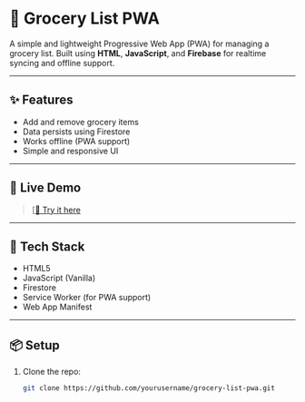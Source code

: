 # 🛒 Grocery List PWA

A simple and lightweight Progressive Web App (PWA) for managing a grocery list. Built using **HTML**, **JavaScript**, and **Firebase** for realtime syncing and offline support.

---

## ✨ Features

- Add and remove grocery items
- Data persists using Firestore
- Works offline (PWA support)
- Simple and responsive UI

---

## 🚀 Live Demo

> [[🔗 Try it here](https://pagkaleche.github.io/WebDevTrends/)

---

## 🔧 Tech Stack

- HTML5
- JavaScript (Vanilla)
- Firestore
- Service Worker (for PWA support)
- Web App Manifest

---

## 📦 Setup

1. Clone the repo:

   ```bash
   git clone https://github.com/yourusername/grocery-list-pwa.git
